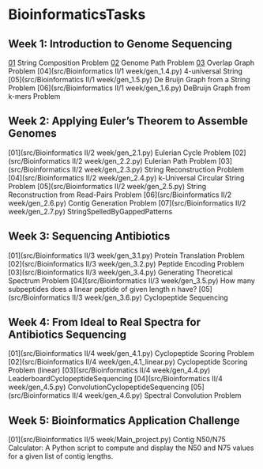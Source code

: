 # BioinformaticsTasks

## Week 1: Introduction to Genome Sequencing
[01](src/Bioinformatics%20II/1%20week/gen_1.1.py) String Composition Problem
[02](src/Bioinformatics%20II/1%20week/gen_1.2.py) Genome Path Problem
[03](src/Bioinformatics%20II/1%20week/gen_1.3.py) Overlap Graph Problem
[04](src/Bioinformatics II/1 week/gen_1.4.py) 4-universal String
[05](src/Bioinformatics II/1 week/gen_1.5.py) De Bruijn Graph from a String Problem
[06](src/Bioinformatics II/1 week/gen_1.6.py) DeBruijn Graph from k-mers Problem

## Week 2: Applying Euler’s Theorem to Assemble Genomes
[01](src/Bioinformatics II/2 week/gen_2.1.py) Eulerian Cycle Problem
[02](src/Bioinformatics II/2 week/gen_2.2.py) Eulerian Path Problem
[03](src/Bioinformatics II/2 week/gen_2.3.py) String Reconstruction Problem
[04](src/Bioinformatics II/2 week/gen_2.4.py) k-Universal Circular String Problem
[05](src/Bioinformatics II/2 week/gen_2.5.py) String Reconstruction from Read-Pairs Problem
[06](src/Bioinformatics II/2 week/gen_2.6.py) Contig Generation Problem
[07](src/Bioinformatics II/2 week/gen_2.7.py) StringSpelledByGappedPatterns

## Week 3: Sequencing Antibiotics
[01](src/Bioinformatics II/3 week/gen_3.1.py) Protein Translation Problem
[02](src/Bioinformatics II/3 week/gen_3.2.py) Peptide Encoding Problem
[03](src/Bioinformatics II/3 week/gen_3.4.py) Generating Theoretical Spectrum Problem
[04](src/Bioinformatics II/3 week/gen_3.5.py) How many subpeptides does a linear peptide of given length n have?
[05](src/Bioinformatics II/3 week/gen_3.6.py) Cyclopeptide Sequencing

## Week 4: From Ideal to Real Spectra for Antibiotics Sequencing
[01](src/Bioinformatics II/4 week/gen_4.1.py) Cyclopeptide Scoring Problem
[02](src/Bioinformatics II/4 week/gen_4.1_linear.py) Cyclopeptide Scoring Problem (linear)
[03](src/Bioinformatics II/4 week/gen_4.4.py) LeaderboardCyclopeptideSequencing
[04](src/Bioinformatics II/4 week/gen_4.5.py) ConvolutionCyclopeptideSequencing
[05](src/Bioinformatics II/4 week/gen_4.6.py) Spectral Convolution Problem

## Week 5: Bioinformatics Application Challenge
[01](src/Bioinformatics II/5 week/Main_project.py) Contig N50/N75 Calculator: A Python script to compute and display the N50 and N75 values for a given list of contig lengths.
